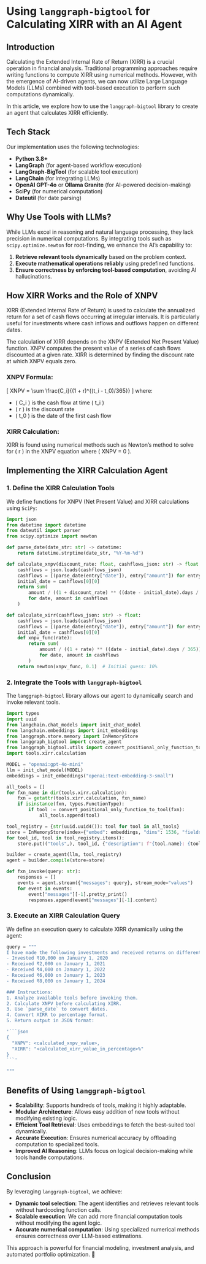 # Using `langgraph-bigtool` for Calculating XIRR with an AI Agent

## Introduction

Calculating the Extended Internal Rate of Return (XIRR) is a crucial operation in financial analysis. Traditional programming approaches require writing functions to compute XIRR using numerical methods. However, with the emergence of AI-driven agents, we can now utilize Large Language Models (LLMs) combined with tool-based execution to perform such computations dynamically.

In this article, we explore how to use the `langgraph-bigtool` library to create an agent that calculates XIRR efficiently.

## Tech Stack

Our implementation uses the following technologies:
- **Python 3.8+**
- **LangGraph** (for agent-based workflow execution)
- **LangGraph-BigTool** (for scalable tool execution)
- **LangChain** (for integrating LLMs)
- **OpenAI GPT-4o** or **Ollama Granite** (for AI-powered decision-making)
- **SciPy** (for numerical computation)
- **Dateutil** (for date parsing)

## Why Use Tools with LLMs?

While LLMs excel in reasoning and natural language processing, they lack precision in numerical computations. By integrating tools such as `scipy.optimize.newton` for root-finding, we enhance the AI’s capability to:
1. **Retrieve relevant tools dynamically** based on the problem context.
2. **Execute mathematical operations reliably** using predefined functions.
3. **Ensure correctness by enforcing tool-based computation**, avoiding AI hallucinations.

## How XIRR Works and the Role of XNPV

XIRR (Extended Internal Rate of Return) is used to calculate the annualized return for a set of cash flows occurring at irregular intervals. It is particularly useful for investments where cash inflows and outflows happen on different dates.

The calculation of XIRR depends on the XNPV (Extended Net Present Value) function. XNPV computes the present value of a series of cash flows discounted at a given rate. XIRR is determined by finding the discount rate at which XNPV equals zero.

### XNPV Formula:
\[ XNPV = \sum \frac{C_i}{(1 + r)^{(t_i - t_0)/365}} \]
where:
- \( C_i \) is the cash flow at time \( t_i \)
- \( r \) is the discount rate
- \( t_0 \) is the date of the first cash flow

### XIRR Calculation:
XIRR is found using numerical methods such as Newton’s method to solve for \( r \) in the XNPV equation where \( XNPV = 0 \).

## Implementing the XIRR Calculation Agent

### 1. Define the XIRR Calculation Tools
We define functions for XNPV (Net Present Value) and XIRR calculations using `SciPy`:

```python
import json
from datetime import datetime
from dateutil import parser
from scipy.optimize import newton

def parse_date(date_str: str) -> datetime:
    return datetime.strptime(date_str, "%Y-%m-%d")

def calculate_xnpv(discount_rate: float, cashflows_json: str) -> float:
    cashflows = json.loads(cashflows_json)
    cashflows = [(parse_date(entry["date"]), entry["amount"]) for entry in cashflows]
    initial_date = cashflows[0][0]
    return sum(
        amount / ((1 + discount_rate) ** ((date - initial_date).days / 365))
        for date, amount in cashflows
    )

def calculate_xirr(cashflows_json: str) -> float:
    cashflows = json.loads(cashflows_json)
    cashflows = [(parse_date(entry["date"]), entry["amount"]) for entry in cashflows]
    initial_date = cashflows[0][0]
    def xnpv_func(rate):
        return sum(
            amount / ((1 + rate) ** ((date - initial_date).days / 365))
            for date, amount in cashflows
        )
    return newton(xnpv_func, 0.1)  # Initial guess: 10%
```

### 2. Integrate the Tools with `langgraph-bigtool`
The `langgraph-bigtool` library allows our agent to dynamically search and invoke relevant tools.

```python
import types
import uuid
from langchain.chat_models import init_chat_model
from langchain.embeddings import init_embeddings
from langgraph.store.memory import InMemoryStore
from langgraph_bigtool import create_agent
from langgraph_bigtool.utils import convert_positional_only_function_to_tool
import tools.xirr.calculation

MODEL = "openai:gpt-4o-mini"
llm = init_chat_model(MODEL)
embeddings = init_embeddings("openai:text-embedding-3-small")

all_tools = []
for fxn_name in dir(tools.xirr.calculation):
    fxn = getattr(tools.xirr.calculation, fxn_name)
    if isinstance(fxn, types.FunctionType):
        if tool := convert_positional_only_function_to_tool(fxn):
            all_tools.append(tool)

tool_registry = {str(uuid.uuid4()): tool for tool in all_tools}
store = InMemoryStore(index={"embed": embeddings, "dims": 1536, "fields": ["description"]})
for tool_id, tool in tool_registry.items():
    store.put(("tools",), tool_id, {"description": f"{tool.name}: {tool.description}"})

builder = create_agent(llm, tool_registry)
agent = builder.compile(store=store)

def fxn_invoke(query: str):
    responses = []
    events = agent.stream({"messages": query}, stream_mode="values")
    for event in events:
        event["messages"][-1].pretty_print()
        responses.append(event["messages"][-1].content)
```

### 3. Execute an XIRR Calculation Query
We define an execution query to calculate XIRR dynamically using the agent:

```python
query = """
I have made the following investments and received returns on different dates:  
- Invested ₹10,000 on January 1, 2020  
- Received ₹2,000 on January 1, 2021  
- Received ₹4,000 on January 1, 2022  
- Received ₹6,000 on January 1, 2023  
- Received ₹8,000 on January 1, 2024  

### Instructions:
1. Analyze available tools before invoking them.
2. Calculate XNPV before calculating XIRR.
3. Use `parse_date` to convert dates.
4. Convert XIRR to percentage format.
5. Return output in JSON format:

'```json
{
  "XNPV": <calculated_xnpv_value>,
  "XIRR": "<calculated_xirr_value_in_percentage>%"
}
```'

"""
```

## Benefits of Using `langgraph-bigtool`
- **Scalability**: Supports hundreds of tools, making it highly adaptable.
- **Modular Architecture**: Allows easy addition of new tools without modifying existing logic.
- **Efficient Tool Retrieval**: Uses embeddings to fetch the best-suited tool dynamically.
- **Accurate Execution**: Ensures numerical accuracy by offloading computation to specialized tools.
- **Improved AI Reasoning**: LLMs focus on logical decision-making while tools handle computations.

## Conclusion
By leveraging `langgraph-bigtool`, we achieve:
- **Dynamic tool selection**: The agent identifies and retrieves relevant tools without hardcoding function calls.
- **Scalable execution**: We can add more financial computation tools without modifying the agent logic.
- **Accurate numerical computation**: Using specialized numerical methods ensures correctness over LLM-based estimations.

This approach is powerful for financial modeling, investment analysis, and automated portfolio optimization. 🚀

